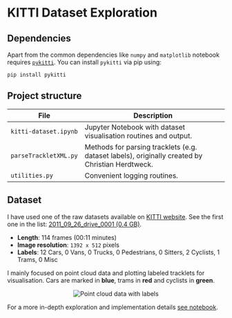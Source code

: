 # KITTI Dataset Exploration

## Dependencies

Apart from the common dependencies like `numpy` and `matplotlib` notebook requires [`pykitti`](https://github.com/utiasSTARS/pykitti). You can install `pykitti` via pip using:

```
pip install pykitti
```

## Project structure

| File                         | Description                                                                        |
| ---------------------------- | ---------------------------------------------------------------------------------- |
| `kitti-dataset.ipynb`        | Jupyter Notebook with dataset visualisation routines and output.                  |
| `parseTrackletXML.py`        | Methods for parsing tracklets (e.g. dataset labels), originally created by Christian Herdtweck.  |
| `utilities.py`               | Convenient logging routines.                                             |

## Dataset

I have used one of the raw datasets available on [KITTI website](http://www.cvlibs.net/datasets/kitti/raw_data.php). See the first one in the list: [2011_09_26_drive_0001 (0.4 GB)](http://kitti.is.tue.mpg.de/kitti/raw_data/2011_09_26_drive_0001/2011_09_26_drive_0001_sync.zip).

* **Length**: 114 frames (00:11 minutes)
* **Image resolution**: `1392 x 512` pixels
* **Labels**: 12 Cars, 0 Vans, 0 Trucks, 0 Pedestrians, 0 Sitters, 2 Cyclists, 1 Trams, 0 Misc

I mainly focused on point cloud data and plotting labeled tracklets for visualisation. Cars are marked in **blue**, trams in **red** and cyclists in **green**.

<p align="center">
  <img src="pcl_data.gif" alt="Point cloud data with labels"/>
</p>

For a more in-depth exploration and implementation details [see notebook](kitti-dataset.ipynb).
